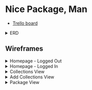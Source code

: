 # Nice Package, Man

- <a href="https://trello.com/b/H21RGUZg/nice-package-man">Trello board</a>

<details>
<summary>ERD</summary>
<img src="Planning/NPM-ERD.png">ERD</a>
</details>

## Wireframes

<details>
<summary>Homepage - Logged Out</summary>
<img src="Planning/Homepage-Logged-Out.png">
</details>
<details>
<summary>Homepage - Logged In</summary>
<img src="Planning/Homepage-Logged-In.png">
</details>
<details>
<summary>Collections View</summary>
<img src="Planning/Collections-View.png">
</details>
<details>
<summary>Add Collections View</summary>
<img src="Planning/Add-Collection-View.png">
</details>
<details>
<summary>Package View</summary>
<img src="Planning/Package-View.png">
</details>
